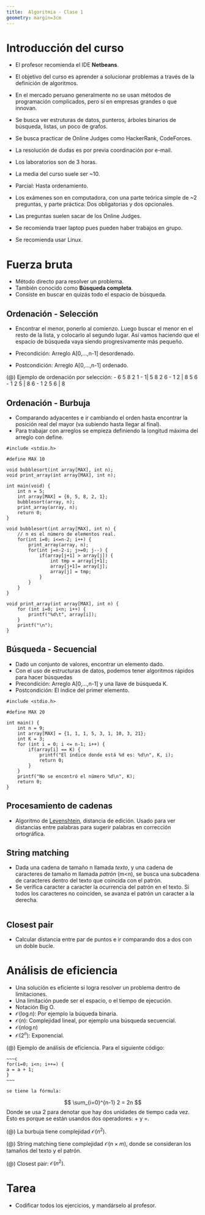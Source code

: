 ```yaml
---
title:  Algoritmia - Clase 1
geometry: margin=3cm
---
```

Introducción del curso
===

* El profesor recomienda el IDE **Netbeans**.

* El objetivo del curso es aprender a solucionar problemas a través de la definición de algoritmos.
* En el mercado peruano generalmente no se usan métodos de programación complicados, pero sí en empresas grandes o que innovan.
* Se busca ver estruturas de datos, punteros, árboles binarios de búsqueda, listas, un poco de grafos.
* Se busca practicar de Online Judges como HackerRank, CodeForces.

* La resolución de dudas es por previa coordinación por e-mail.

* Los laboratorios son de 3 horas.
* La media del curso suele ser ~10.

* Parcial: Hasta ordenamiento.

* Los exámenes son en computadora, con una parte teórica simple de ~2 preguntas, y parte práctica: Dos obligatorias y dos opcionales.
* Las preguntas suelen sacar de los Online Judges.
* Se recomienda traer laptop pues pueden haber trabajos en grupo.
* Se recomienda usar Linux.

Fuerza bruta
===

* Método directo para resolver un problema.
* También conocido como **Búsqueda completa**.
* Consiste en buscar en quizás todo el espacio de búsqueda.

Ordenación - Selección
---

* Encontrar el menor, ponerlo al comienzo. Luego buscar el menor en el resto de la lista, y colocarlo al segundo lugar. Así vamos haciendo que el espacio de búsqueda vaya siendo progresivamente más pequeño.

* Precondición: Arreglo A\[0,...,n-1\] desordenado.
* Postcondición: Arreglo A\[0,...,n-1\] ordenado.

(@) Ejemplo de ordenación por selección:
    - 6 5 8 2 1
    - 1| 5 8 2 6
    - 1 2 | 8 5 6
    - 1 2 5 | 8 6
    - 1 2 5 6 | 8

Ordenación - Burbuja
---

* Comparando adyacentes e ir cambiando el orden hasta encontrar la posición real del mayor (va subiendo hasta llegar al final).
* Para trabajar con arreglos se empieza definiendo la longitud máxima del arreglo con define.

~~~{#bubblesort .c}
#include <stdio.h>

#define MAX 10

void bubblesort(int array[MAX], int n);
void print_array(int array[MAX], int n);

int main(void) {
    int n = 5;
    int array[MAX] = {6, 5, 8, 2, 1};
    bubblesort(array, n);
    print_array(array, n);
    return 0;
}

void bubblesort(int array[MAX], int n) {
    // n es el número de elementos real.
    for(int i=0; i<=n-2; i++) {
        print_array(array, n);
        for(int j=n-2-i; j>=0; j--) {
            if(array[j+1] > array[j]) {
                int tmp = array[j+1];
                array[j+1]= array[j];
                array[j] = tmp;
            }
        }
    }
}

void print_array(int array[MAX], int n) {
    for (int i=0; i<n; i++) {
        printf("%d\t", array[i]);
    }
    printf("\n");
}

~~~

Búsqueda - Secuencial
---

* Dado un conjunto de valores, encontrar un elemento dado.
* Con el uso de estructuras de datos, podemos tener algoritmos rápidos para hacer búsquedas
* Precondición: Arreglo A\[0,...,n-1\] y una llave de búsqueda  K.
* Postcondición: El índice del primer elemento.

~~~{#busqueda-secuencial .c}
#include <stdio.h>

#define MAX 20

int main() {
    int n = 9;
    int array[MAX] = {1, 1, 1, 5, 3, 1, 10, 3, 21};
    int K = 3;
    for (int i = 0; i <= n-1; i++) {
        if(array[i] == K) {
            printf("El índice donde está %d es: %d\n", K, i);
            return 0;
        }
    }
    printf("No se encontró el número %d\n", K);
    return 0;
}
~~~

Procesamiento de cadenas
----

* Algoritmo de [Levenshtein](https://en.wikipedia.org/wiki/Levenshtein_distance), distancia de edición. Usado para ver distancias entre palabras para sugerir palabras en corrección ortográfica.

String matching
---

* Dada una cadena de tamaño n llamada *texto*, y una cadena de caracteres de tamaño m llamada *patrón* (m<n), se busca una subcadena de caracteres dentro del texto que coincida con el patrón.
* Se verifica caracter a caracter la ocurrencia del patrón en el texto. Si todos los caracteres no coinciden, se avanza el patrón un caracter a la derecha.

~~~{#string-matching .c}

~~~

Closest pair
---

* Calcular distancia entre par de puntos e ir comparando dos a dos con un doble bucle.

Análisis de eficiencia
===

* Una solución es eficiente si logra resolver un problema dentro de limitaciones.
* Una limitación puede ser el espacio, o el tiempo de ejecución.
* Notación Big O.
* $\mathcal{O}(\log n)$: Por ejemplo la búqueda binaria.
* $\mathcal{O}(n)$: Complejidad lineal, por ejemplo una búsqueda secuencial.
* $\mathcal{O}(n\log{}n)$
* $\mathcal{O}(2^n)$: Exponencial.

(@) Ejemplo de análisis de eficiencia. Para el siguiente código:

    ~~~c
    for(i=0; i<n; i++=) {
    a = a + 1;
    }
    ~~~

    se tiene la fórmula:  
$$
    \sum_{i=0}^{n-1} 2 = 2n
$$
    Donde se usa 2 para denotar que hay dos unidades de tiempo cada vez. Esto es porque se están usandos dos operadores: + y =.

(@) La burbuja tiene complejidad $\mathcal{O}(n^2)$.

(@) String matching tiene complejidad $\mathcal{O}(n \times m)$, donde se consideran los tamaños del texto y el patrón.

(@) Closest pair: $\mathcal{O}(n^2)$.

Tarea
====

* Codificar todos los ejercicios, y mandárselo al profesor.
